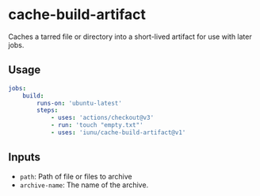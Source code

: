 # cache-build-artifact

Caches a tarred file or directory into a short-lived artifact for use with later jobs.

## Usage

```yaml
jobs:
    build:
        runs-on: 'ubuntu-latest'
        steps:
            - uses: 'actions/checkout@v3'
            - run: 'touch "empty.txt"'
            - uses: 'iunu/cache-build-artifact@v1'
```

## Inputs

-   `path`: Path of file or files to archive
-   `archive-name`: The name of the archive.

